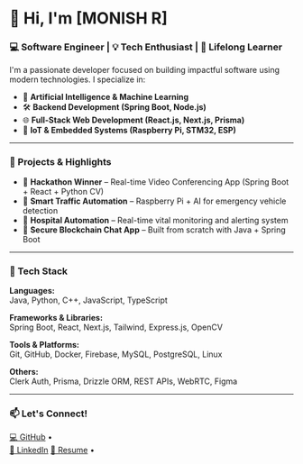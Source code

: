 # 👋 Hi, I'm [MONISH R]

### 💻 Software Engineer | 💡 Tech Enthusiast | 🎯 Lifelong Learner

I'm a passionate developer focused on building impactful software using modern technologies. I specialize in:

- 🧠 **Artificial Intelligence & Machine Learning**
- 🛠️ **Backend Development (Spring Boot, Node.js)**
- 🌐 **Full-Stack Web Development (React.js, Next.js, Prisma)**
- 📱 **IoT & Embedded Systems (Raspberry Pi, STM32, ESP)**

---

### 🚀 Projects & Highlights

- 🥇 **Hackathon Winner** – Real-time Video Conferencing App (Spring Boot + React + Python CV)
- 🤖 **Smart Traffic Automation** – Raspberry Pi + AI for emergency vehicle detection
- 🏥 **Hospital Automation** – Real-time vital monitoring and alerting system
- 🔐 **Secure Blockchain Chat App** – Built from scratch with Java + Spring Boot

---

### 🧰 Tech Stack

**Languages:**  
Java, Python, C++, JavaScript, TypeScript

**Frameworks & Libraries:**  
Spring Boot, React, Next.js, Tailwind, Express.js, OpenCV

**Tools & Platforms:**  
Git, GitHub, Docker, Firebase, MySQL, PostgreSQL, Linux

**Others:**  
Clerk Auth, Prisma, Drizzle ORM, REST APIs, WebRTC, Figma

---

### 📫 Let's Connect!
  <a href="https://github.com/MonishDoss" target="_blank">💻 GitHub</a> •<br>
  <a href="https://linkedin.com/in/monishdoss" target="_blank">🔗 LinkedIn</a>
  <a href="https://github.com/MonishDoss/my-resume/blob/main/Monish_R_Java_FullStack_Intern_Resume.p.pdf" target="_blank">📄 Resume</a> •<br>
  
